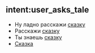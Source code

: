 ## intent:user_asks_tale
- Ну ладно расскажи [сказку](tale)
- Расскажи [сказку](tale)
- Ты знаешь [сказку](tale)
- [Сказка](tale)
